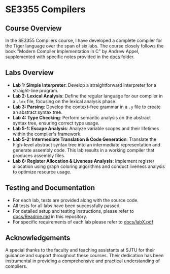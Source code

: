 # SE3355 Compilers

## Course Overview

In the SE3355 Compilers course, I have developed a complete compiler for the Tiger language over the span of six labs. The course closely follows the book "Modern Compiler Implementation in C" by Andrew Appel, supplemented with specific notes provided in the [docs](/docs) folder.

## Labs Overview

- **Lab 1: Simple Interpreter**: Develop a straightforward interpreter for a straight-line program.
- **Lab 2: Lexical Analysis**: Define the regular language for our compiler in a `.lex` file, focusing on the lexical analysis phase.
- **Lab 3: Parsing**: Develop the context-free grammar in a `.y` file to create an abstract syntax tree.
- **Lab 4: Type Checking**: Perform semantic analysis on the abstract syntax tree, ensuring correct type usage.
- **Lab 5-1: Escape Analysis**: Analyze variable scopes and their lifetimes within the compiler's framework.
- **Lab 5-2: Intermediate Translation & Code Generation**: Translate the high-level abstract syntax tree into an intermediate representation and generate assembly code. This lab results in a working compiler that produces assembly files.
- **Lab 6: Register Allocation & Liveness Analysis**: Implement register allocation using graph coloring algorithms and conduct liveness analysis to optimize resource usage.

## Testing and Documentation

- For each lab, tests are provided along with the source code.
- All tests for all labs have been successfully passed.
- For detailed setup and testing instructions, please refer to [docs/Readme.md](./docs/Readme.md) in this repository.
- For specific requirements of each lab please refer to [docs/labX.pdf](/docs)

## Acknowledgements

A special thanks to the faculty and teaching assistants at SJTU for their guidance and support throughout these courses. Their dedication has been instrumental in providing a comprehensive and practical understanding of compilers.
